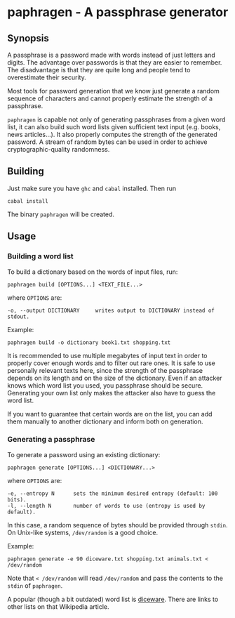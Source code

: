 # paphragen - A passphrase generator

## Synopsis
A passphrase is a password made with words instead of just letters and digits. The advantage over passwords is that they are easier to remember. The disadvantage is that they are quite long and people tend to overestimate their security.

Most tools for password generation that we know just generate a random sequence of characters and cannot properly estimate the strength of a passphrase.

`paphragen` is capable not only of generating passphrases from a given word list, it can also build such word lists given sufficient text input (e.g. books, news articles...). It also properly computes the strength of the generated password. A stream of random bytes can be used in order to achieve cryptographic-quality randomness.

## Building

Just make sure you have `ghc` and `cabal` installed. Then run

    cabal install

The binary `paphragen` will be created.

## Usage

### Building a word list

To build a dictionary based on the words of input files, run:

    paphragen build [OPTIONS...] <TEXT_FILE...>


where `OPTIONS` are:


    -o, --output DICTIONARY     writes output to DICTIONARY instead of stdout.

Example:

    paphragen build -o dictionary book1.txt shopping.txt

It is recommended to use multiple megabytes of input text in order to properly cover enough words and to filter out rare ones. It is safe to use personally relevant texts here, since the strength of the passphrase depends on its length and on the size of the dictionary. Even if an attacker knows which word list you used, you passphrase should be secure. Generating your own list only makes the attacker also have to guess the word list.

If you want to guarantee that certain words are on the list, you can add them manually to another dictionary and inform both on generation.

### Generating a passphrase

To generate a password using an existing dictionary:

    paphragen generate [OPTIONS...] <DICTIONARY...>

where `OPTIONS` are:

    -e, --entropy N      sets the minimum desired entropy (default: 100 bits).
    -l, --length N       number of words to use (entropy is used by default).

In this case, a random sequence of bytes should be provided through `stdin`.
On Unix-like systems, `/dev/random` is a good choice.

Example:

    paphragen generate -e 90 diceware.txt shopping.txt animals.txt < /dev/random

Note that `< /dev/random` will read `/dev/random` and pass the contents to the `stdin` of `paphragen`.

A popular (though a bit outdated) word list is [diceware](https://en.wikipedia.org/wiki/Diceware). There are links to other lists on that Wikipedia article.
